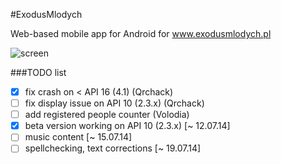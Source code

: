 #ExodusMlodych

Web-based mobile app for Android for www.exodusmlodych.pl

![screen](http://i.imgur.com/divPPEG.png)

###TODO list
- [x] fix crash on < API 16 (4.1) (Qrchack)
- [ ] fix display issue on API 10 (2.3.x) (Qrchack)
- [ ] add registered people counter (Volodia)
- [x] beta version working on API 10 (2.3.x) [~ 12.07.14]
- [ ] music content [~ 15.07.14]
- [ ] spellchecking, text corrections [~ 19.07.14]
